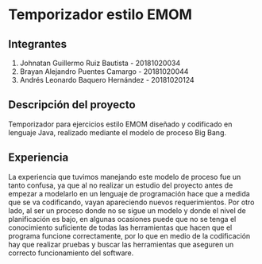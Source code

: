 # Temporizador estilo EMOM

<h2>Integrantes</h2>

<ol>
  <li>Johnatan Guillermo Ruiz Bautista - 20181020034</li>
  <li>Brayan Alejandro Puentes Camargo - 20181020044</li>
  <li>Andrés Leonardo Baquero Hernández - 20181020124</li>
</ol>

<h2>Descripción del proyecto</h2>
<p>Temporizador para ejercicios estilo EMOM diseñado y codificado en lenguaje Java, realizado mediante el modelo de proceso Big Bang.</p>

<h2>Experiencia</h2>
<p>La experiencia que tuvimos manejando este modelo de proceso fue un tanto confusa, 
ya que al no realizar un estudio del proyecto antes de empezar a modelarlo en un lenguaje de programación hace que a medida que se va codificando, 
vayan apareciendo nuevos requerimientos. Por otro lado, al ser un proceso donde no se sigue un modelo y donde el nivel de planificación es bajo, en algunas ocasiones
puede que no se tenga el conocimiento suficiente de todas las herramientas que hacen que el programa funcione correctamente, por lo que en medio de la codificación
hay que realizar pruebas y buscar las herramientas que aseguren un correcto funcionamiento del software.</p>

